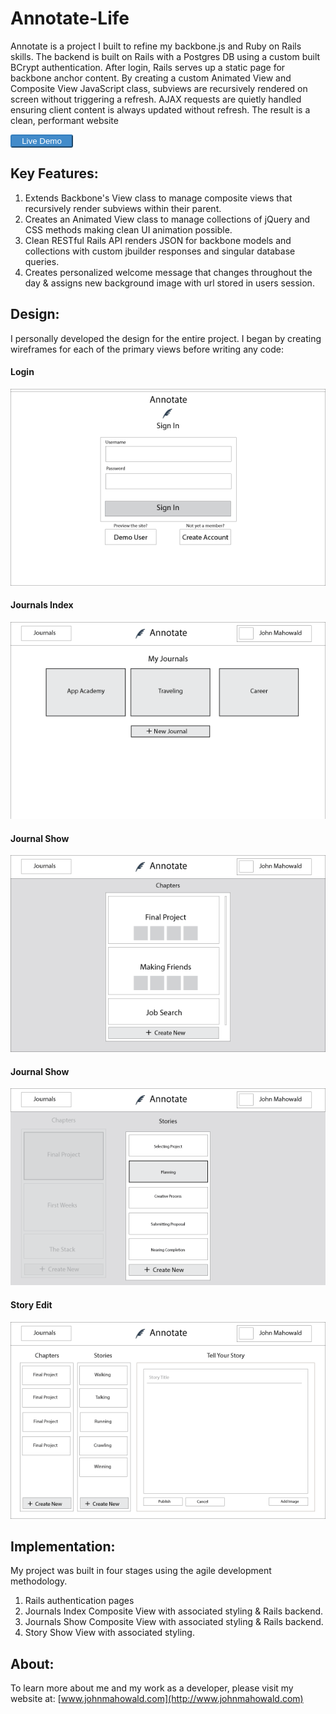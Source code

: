# Annotate-Life

Annotate is a project I built to refine my backbone.js and Ruby on Rails skills. The backend is built on Rails with a Postgres DB using a custom built BCrypt authentication. After login, Rails serves up a static page for backbone anchor content. By creating a custom Animated View and Composite View JavaScript class, subviews are recursively rendered on screen without triggering a refresh. AJAX requests are quietly handled ensuring client content is always updated without refresh. The result is a clean, performant website 

<a href='http://www.annotate.life'>
  <button
   style='
     background-color: #428bca;
     border-color: #357ebd;
     color: white;
     heigth: 30px;
     width: 100px;
     border-radius: 3px;'>
     <strong'>Live Demo</strong>
   </button>
 </a>

## Key Features:

1. Extends Backbone's View class to manage composite views that recursively render subviews within their parent.
2. Creates an Animated View class to manage collections of jQuery and CSS methods making clean UI animation possible.
3. Clean RESTful Rails API renders JSON for backbone models and collections with custom jbuilder responses and singular database queries.
4. Creates personalized welcome message that changes throughout the day & assigns new background image with url stored in users session.

## Design:

I personally developed the design for the entire project. I began by creating wireframes for each of the primary views before writing any code:

#### Login
![alt wireframe1](/app/assets/images/wireframe1.png "Login")
#### Journals Index
![alt wireframe2](/app/assets/images/wireframe2.png "Journals Index")
#### Journal Show
![alt wireframe3](/app/assets/images/wireframe3.png "Journal Show")
#### Journal Show
![alt wireframe4](/app/assets/images/wireframe4.png "Journal Show")
#### Story Edit
![alt wireframe5](/app/assets/images/wireframe5.png "Story Edit")

## Implementation:

My project was built in four stages using the agile development methodology.

1. Rails authentication pages
2. Journals Index Composite View with associated styling & Rails backend.
3. Journals Show Composite View with associated styling & Rails backend.
4. Story Show View with associated styling.

## About:

To learn more about me and my work as a developer, please visit my website at: [www.johnmahowald.com](http://www.johnmahowald.com)
